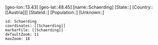 ﻿---
location: [48.45,13.43]
mapzoom: [7,12] 
mapmarker: city 
type: City
tags:
- geo/City


SpocWebEntityId: 34131
isDeleted: false
confidential: public

---
[geo-lon::13.43]
[geo-lat::48.45]
[name::Schaerding]
[State::]
[Country::[[Austria]]]
[StateId::]
[Population::]
[Unknown::]


```leaflet
id: Schaerding
coordinates: [[Schaerding]]
markerFile: [[Schaerding]]
defaultZoom: 11 
maxZoom: 18
```
